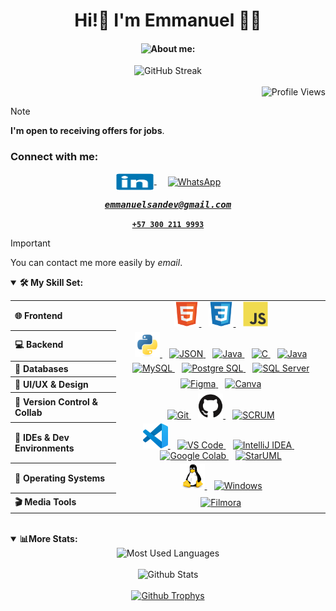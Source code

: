 <h1 align="center">Hi!👋 I'm Emmanuel 👨‍💻</h1>

<h4 align="center">
<img src="https://readme-typing-svg.demolab.com?font=Quicksand&weight=500&size=19&letterSpacing=2px&duration=2700&pause=700&color=EBEBFF&background=3B05FF&vCenter=true&width=870&height=50&separator=%3C&lines=+++%F0%9F%A7%A0I+am+a+philomath:+A+lover+of+learning.%3C%F0%9F%92%96+%22El+que+no+vive+para+servir,+no+sirve+para+vivir%22+%7E+Santa+Teresa+de+Calcuta.%3C%F0%9F%9A%80Part+coder,+part+creator,+full-time+problem-solver.%3C%F0%9F%9A%97I+am+a+go-getter,+committed+to+continuous+learning.%3C%F0%9F%94%8DForever+curious,+forever+building+I+turn+challenges+into+opportunities.%3C%F0%9F%92%ABDriven+by+passion,+powered+by+learning+I+grow+with+every+line+of+code.%3C%F0%9F%8F%A1Builder+of+systems,+breaker+of+limits+I+evolve+with+every+challenge." alt="About me:">
</h4>

<div align="center">
<img src="https://github-readme-streak-stats.herokuapp.com?user=emmanuelsan01&exclude_days=Sun,Sat&theme=dark&hide_border=true&border_radius=7&date_format=j%20M%5B%20Y%5D&card_width=900&card_height=200&background=45%2C3B05FF%2CDB1471" alt="GitHub Streak"/>
</div>

<br>

<div align="right">
  <img src="https://komarev.com/ghpvc/?username=emmanuelsan01&label=Profile%20Views&color=B342DC&style=flat" alt="Profile Views" height="27" width="142"/>
</div>

>[!NOTE]
>**I'm open to receiving offers for jobs**.

<h3 align="left">Connect with me:</h3>
<div align="center">
  <a href="https://www.linkedin.com/in/emmanuelsan01" target="blank">
    <img align="center" src="https://raw.githubusercontent.com/devicons/devicon/master/icons/linkedin/linkedin-original.svg" alt="LinkedIn" height="27" width="62"/>
  </a>
  &emsp;
  <a href="https://wa.me/573108027727" target="blank">
    <img align="center" src="https://raw.githubusercontent.com/rahuldkjain/github-profile-readme-generator/master/src/images/icons/Social/whatsapp.svg" alt="WhatsApp" height="27" width="62"/>
  </a>
</div>
<p align="center">
  <a href="https://mail.google.com/mail/u/0/?fs=1&tf=cm&to=emmanuelsandev@gmail.com&su=Hi,+dear+Emmanuel.&body=I+want+to+contact+you+to…"><i><tt><b>emmanuelsandev@gmail.com</b></i></tt></a>
</p>
<p align="center">
 <a href="https://vcard.link/card/Ilbe.vcf"><b><code>+57 300 211 9993</code></b></a>
</p>

>[!IMPORTANT]
>You can contact me more easily by _email_.

<details open>
  <summary><strong>🛠️ My Skill Set:</strong></summary>
  <table align="center" cellpadding="10">
    <tr>
      <th align="left">🌐 Frontend</th>
      <td align="center">
        <a href="https://developer.mozilla.org/en-US/docs/Web/HTML" target="_blank" rel="noreferrer">
          <img src="https://raw.githubusercontent.com/devicons/devicon/master/icons/html5/html5-original.svg" alt="HTML5" width="40"/>
        </a>
        &nbsp;&nbsp;
        <a href="https://developer.mozilla.org/en-US/docs/Web/CSS" target="_blank" rel="noreferrer">
          <img src="https://raw.githubusercontent.com/devicons/devicon/master/icons/css3/css3-original.svg" alt="CSS3" width="40"/>
        </a>
        &nbsp;&nbsp;
        <a href="https://developer.mozilla.org/es/docs/Web/JavaScript" target="_blank" rel="noreferrer">
          <img src="https://raw.githubusercontent.com/devicons/devicon/master/icons/javascript/javascript-original.svg" alt="JavaScript" width="40"/>
        </a>
      </td>
    </tr>
    <tr>
      <th align="left">💻 Backend</th>
      <td align="center">
        <a href="https://www.python.org/" target="_blank" rel="noreferrer">
          <img src="https://raw.githubusercontent.com/devicons/devicon/master/icons/python/python-original.svg" alt="Python" width="40"/>
        </a>
        &nbsp;&nbsp;
        <a href="https://www.json.org/json-es.html" target="_blank" rel="noreferrer">
          <img src="https://www.json.org/img/json160.gif" alt="JSON" width="40"/>
        </a>
        &nbsp;&nbsp;
        <a href="https://www.json.org/json-es.html" target="_blank" rel="noreferrer">
          <img src="https://cdn-icons-png.flaticon.com/512/226/226777.png" alt="Java" width="40"/>
        </a>
        &nbsp;&nbsp;
        <a href="https://www.gnu.org/software/gnu-c-manual/" target="_blank" rel="noreferrer">
          <img src="https://www.ingenioempresa.com/wp-content/uploads/2022/09/C-Language.png" alt="C" width="40"/>
        </a>
        &nbsp;&nbsp;
        <a href="https://isocpp.org/" target="_blank" rel="noreferrer">
          <img src="https://upload.wikimedia.org/wikipedia/commons/thumb/1/18/ISO_C%2B%2B_Logo.svg/640px-ISO_C%2B%2B_Logo.svg.png" alt="Java" width="40"/>
        </a>
      </td>
    </tr>
          <th align="left">💾 Databases</th>
      <td align="center">
        <a href="https://www.mysql.com/" target="_blank" rel="noreferrer">
          <img src="https://www.mysql.com/common/logos/logo-mysql-170x115.png" alt="MySQL" width="42"/>
        </a>
        &nbsp;&nbsp;
        <a href="https://www.postgresql.org/" target="_blank" rel="noreferrer">
          <img src="https://upload.wikimedia.org/wikipedia/commons/thumb/2/29/Postgresql_elephant.svg/1200px-Postgresql_elephant.svg.png" alt="Postgre SQL" width="42"/>
        </a>
        &nbsp;&nbsp;
        <a href="https://www.microsoft.com/en-us/sql-server" target="_blank" rel="noreferrer">
          <img src="https://www.dataprix.com/files/uploads/103image/logo_sqlserver.png" alt="SQL Server" width="42"/>
        </a>
      </td>
    </tr>
    <tr>
      <th align="left">🎨 UI/UX & Design</th>
      <td align="center">
        <a href="https://www.figma.com/" target="_blank" rel="noreferrer">
          <img src="https://www.vectorlogo.zone/logos/figma/figma-icon.svg" alt="Figma" width="40"/>
        </a>
        &nbsp;&nbsp;
        <a href="https://www.canva.com/" target="_blank" rel="noreferrer">
          <img src="https://freelogopng.com/images/all_img/1656733637logo-canva-png.png" alt="Canva" width="40"/>
        </a>
      </td>
    </tr>
    <tr>
      <th align="left">🔧 Version Control & Collab</th>
      <td align="center">
        <a href="https://git-scm.com/" target="_blank" rel="noreferrer">
          <img src="https://www.vectorlogo.zone/logos/git-scm/git-scm-icon.svg" alt="Git" width="40"/>
        </a>
        &nbsp;&nbsp;
        <a href="https://github.com/" target="_blank" rel="noreferrer">
          <img src="https://raw.githubusercontent.com/devicons/devicon/master/icons/github/github-original.svg" alt="GitHub" width="40"/>
        </a>
        &nbsp;&nbsp;
        <a href="https://www.scrum.org/" target="_blank" rel="noreferrer">
          <img src="https://images.credly.com/images/db768524-81d9-435e-96fc-33b517e15616/blob.png" alt="SCRUM" width="40"/>
        </a>
      </td>
    </tr>
    <tr>
      <th align="left">💼 IDEs & Dev Environments</th>
      <td align="center">
        <a href="https://code.visualstudio.com/" target="_blank" rel="noreferrer">
          <img src="https://raw.githubusercontent.com/devicons/devicon/master/icons/vscode/vscode-original.svg" alt="VS Code" width="40"/>
        </a>
        &nbsp;&nbsp;
        <a href="https://dbeaver.io/" target="_blank" rel="noreferrer">
          <img src="https://store-images.s-microsoft.com/image/apps.43022.14342653579960902.940fae20-fb9a-47f6-b71d-9bbb99a5e739.d9a5a219-36c3-4fe6-adc0-90ca5ea32dff?h=210" alt="VS Code" width="40"/>
        </a>
        &nbsp;&nbsp;
        <a href="https://www.jetbrains.com/idea/" target="_blank" rel="noreferrer">
          <img src="https://upload.wikimedia.org/wikipedia/commons/thumb/e/ef/JetBrains_IntelliJ_IDEA_Product_Icon.svg/1200px-JetBrains_IntelliJ_IDEA_Product_Icon.svg.png" alt="IntelliJ IDEA" width="40"/>
        </a>
        &nbsp;&nbsp;
        <a href="https://netbeans.apache.org/front/main/index.html" target="_blank" rel="noreferrer">
          <img src="https://upload.wikimedia.org/wikipedia/commons/thumb/9/98/Apache_NetBeans_Logo.svg/1200px-Apache_NetBeans_Logo.svg.png" alt="Google Colab" width="40"/>
        </a>
        &nbsp;&nbsp;
        <a href="https://staruml.io/" target="_blank" rel="noreferrer">
          <img src="https://media.imgcdn.org/repo/2023/03/staruml/staruml-for-macos-logo.png" alt="StarUML" width="40"/>
        </a>
      </td>
    </tr>
    <tr>
      <th align="left">🐧 Operating Systems</th>
      <td align="center">
        <a href="https://www.linux.org/" target="_blank" rel="noreferrer">
          <img src="https://raw.githubusercontent.com/devicons/devicon/master/icons/linux/linux-original.svg" alt="Linux" width="40"/>
        </a>
      &nbsp;&nbsp;
        <a href="https://blogs.windows.com/">
          <img src="https://img.icons8.com/color/512/windows-10.png" alt="Windows" width="40">
        </a>
      </td>
    </tr>
    <tr>
      <th align="left">🎬 Media Tools</th>
      <td align="center">
        <a href="https://filmora.wondershare.net/" target="_blank" rel="noreferrer">
          <img src="https://img.icons8.com/fluent/512/filmora.png" alt="Filmora" width="40"/>
        </a>
      </td>
    </tr>
  </table>
</details>

<br>

<details open>
  <summary><strong>📊More Stats:</strong></summary>
    <div align="center">
        <img src="https://github-readme-stats.vercel.app/api/top-langs?username=emmanuelsan01&show_icons=true&locale=en&layout=donut&theme=radical" alt="Most Used Languages"/>
    </div>
    
  <br>
    
  <div align="center">
        <img src="https://github-readme-stats.vercel.app/api?username=emmanuelsan01&show_icons=true&locale=en&theme=radical" alt="Github Stats"/>
  </div>
    
  <br>
    
  <div align="center">
    <a href="https://github.com/ryo-ma/github-profile-trophy">
      <img src="https://github-profile-trophy.vercel.app/?username=emmanuelsan01&theme=radical" alt="Github Trophys"/>
    </a>
  </div>
</details>
